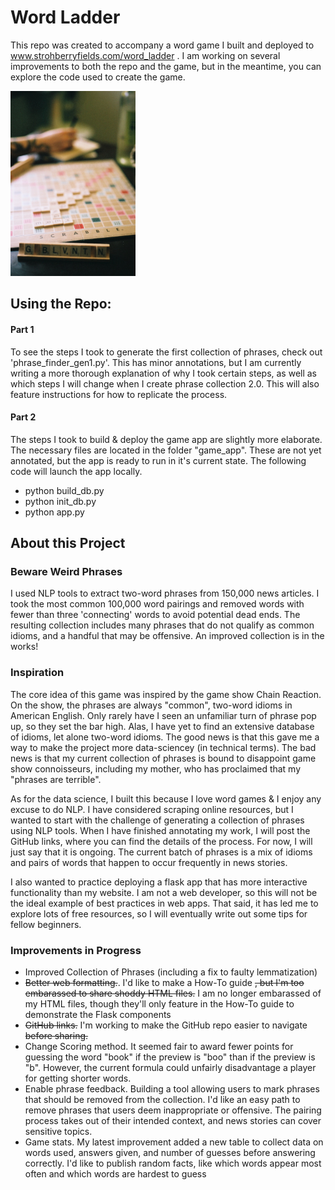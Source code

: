 # Word Ladder
This repo was created to accompany a word game I built and deployed to www.strohberryfields.com/word_ladder . I am working on several improvements to both the repo and the game, but in the meantime, you can explore the code used to create the game. 

<img src="scrabble.jpg" alt="word game" width="200"/>

## Using the Repo:
#### Part 1
To see the steps I took to generate the first collection of phrases, check out 'phrase_finder_gen1.py'. This has minor annotations, but I am currently writing a more thorough explanation of why I took certain steps, as well as which steps I will change when I create phrase collection 2.0. This will also feature instructions for how to replicate the process. 
#### Part 2
The steps I took to build & deploy the game app are slightly more elaborate. The necessary files are located in the folder "game_app". These are not yet annotated, but the app is ready to run in it's current state. The following code will launch the app locally. 
* python build_db.py
* python init_db.py
* python app.py


## About this Project

### Beware Weird Phrases
I used NLP tools to extract two-word phrases from 150,000 news articles. I took the most common 100,000 word pairings and removed words with fewer than three 'connecting' words to avoid potential dead ends. The resulting collection includes many phrases that do not qualify as common idioms, and a handful that may be offensive. An improved collection is in the works!

### Inspiration
The core idea of this game was inspired by the game show Chain Reaction. On the show, the phrases are always "common", two-word idioms in American English. Only rarely have I seen an unfamiliar turn of phrase pop up, so they set the bar high. Alas, I have yet to find an extensive database of idioms, let alone two-word idioms. The good news is that this gave me a way to make the project more data-sciencey (in technical terms). The bad news is that my current collection of phrases is bound to disappoint game show connoisseurs, including my mother, who has proclaimed that my "phrases are terrible". 

As for the data science, I built this because I love word games & I enjoy any excuse to do NLP. I have considered scraping online resources, but I wanted to start with the challenge of generating a collection of phrases using NLP tools. When I have finished annotating my work, I will post the GitHub links, where you can find the details of the process. For now, I will just say that it is ongoing. The current batch of phrases is a mix of idioms and pairs of words that happen to occur frequently in news stories. 

I also wanted to practice deploying a flask app that has more interactive functionality than my website. I am not a web developer, so this will not be the ideal example of best practices in web apps. That said, it has led me to explore lots of free resources, so I will eventually write out some tips for fellow beginners.

### Improvements in Progress
* Improved Collection of Phrases (including a fix to faulty lemmatization)
* ~~Better web formatting.~~. I'd like to make a How-To guide ~~, but I'm too embarassed to share shoddy HTML files.~~ I am no longer embarassed of my HTML files, though they'll only feature in the How-To guide to demonstrate the Flask components
* ~~GitHub links.~~ I'm working to make the GitHub repo easier to navigate ~~before sharing.~~
* Change Scoring method. It seemed fair to award fewer points for guessing the word "book" if the preview is "boo" than if the preview is "b". However, the current formula could unfairly disadvantage a player for getting shorter words.
* Enable phrase feedback. Building a tool allowing users to mark phrases that should be removed from the collection. I'd like an easy path to remove phrases that users deem inappropriate or offensive. The pairing process takes out of their intended context, and news stories can cover sensitive topics.
* Game stats. My latest improvement added a new table to collect data on words used, answers given, and number of guesses before answering correctly. I'd like to publish random facts, like which words appear most often and which words are hardest to guess
